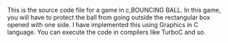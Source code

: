 This is the source code file for a game in c,BOUNCING BALL.
In this game, you will have to protect the ball from going outside the rectangular box opened with one side.
I have implemented this using Graphics in C language.
You can execute the code in compilers like TurboC and so.
